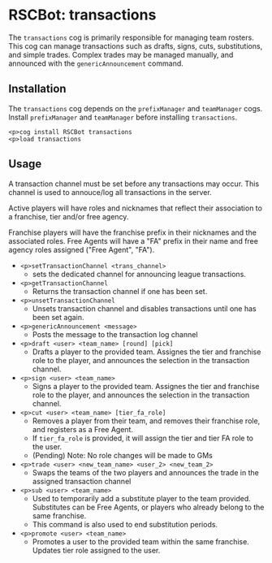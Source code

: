 # RSCBot: transactions

The `transactions` cog is primarily responsible for managing team rosters. This cog can manage transactions such as drafts, signs, cuts, substitutions, and simple trades. Complex trades may be managed manually, and announced with the `genericAnnouncement` command.

## Installation

The `transactions` cog depends on the `prefixManager` and `teamManager` cogs. Install `prefixManager` and `teamManager` before installing `transactions`.

```
<p>cog install RSCBot transactions
<p>load transactions
```

## Usage

A transaction channel must be set before any transactions may occur. This channel is used to annouce/log all transactions in the server.

Active players will have roles and nicknames that reflect their association to a franchise, tier and/or free agency.

Franchise players will have the franchise prefix in their nicknames and the associated roles. Free Agents will have a "FA" prefix in their name and free agency roles assigned ("Free Agent", "<tier>FA").

- `<p>setTransactionChannel <trans_channel>`
  - sets the dedicated channel for announcing league transactions.
- `<p>getTransactionChannel`
  - Returns the transaction channel if one has been set.
- `<p>unsetTransactionChannel`
  - Unsets transaction channel and disables transactions until one has been set again.
- `<p>genericAnnouncement <message>`
  - Posts the message to the transaction log channel
- `<p>draft <user> <team_name> [round] [pick]`
  - Drafts a player to the provided team. Assignes the tier and franchise role to the player, and announces the selection in the transaction channel.
- `<p>sign <user> <team_name>`
  - Signs a player to the provided team. Assignes the tier and franchise role to the player, and announces the selection in the transaction channel.
- `<p>cut <user> <team_name> [tier_fa_role]`
  - Removes a player from their team, and removes their franchise role, and registers as a Free Agent.
  - If `tier_fa_role` is provided, it will assign the tier and tier FA role to the user.
  - (Pending) Note: No role changes will be made to GMs
- `<p>trade <user> <new_team_name> <user_2> <new_team_2>`
  - Swaps the teams of the two players and announces the trade in the assigned transaction channel
- `<p>sub <user> <team_name>`
  - Used to temporarily add a substitute player to the team provided. Substitutes can be Free Agents, or players who already belong to the same franchise.
  - This command is also used to end substitution periods.
- `<p>promote <user> <team_name>`
  - Promotes a user to the provided team within the same franchise. Updates tier role assigned to the user.
